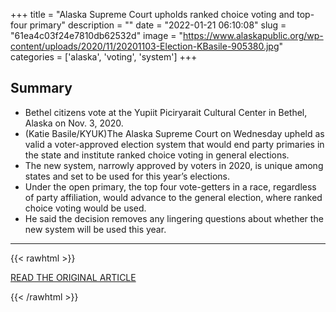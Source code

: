 +++
title = "Alaska Supreme Court upholds ranked choice voting and top-four primary"
description = ""
date = "2022-01-21 06:10:08"
slug = "61ea4c03f24e7810db62532d"
image = "https://www.alaskapublic.org/wp-content/uploads/2020/11/20201103-Election-KBasile-905380.jpg"
categories = ['alaska', 'voting', 'system']
+++



## Summary

- Bethel citizens vote at the Yupiit Piciryarait Cultural Center in Bethel, Alaska on Nov. 3, 2020.
- (Katie Basile/KYUK)The Alaska Supreme Court on Wednesday upheld as valid a voter-approved election system that would end party primaries in the state and institute ranked choice voting in general elections.
- The new system, narrowly approved by voters in 2020, is unique among states and set to be used for this year’s elections.
- Under the open primary, the top four vote-getters in a race, regardless of party affiliation, would advance to the general election, where ranked choice voting would be used.
- He said the decision removes any lingering questions about whether the new system will be used this year.

---

{{< rawhtml >}}
  <p class="article-category">
    <a target="_blank" href="https://www.alaskapublic.org/2022/01/19/alaska-court-upholds-ranked-choice-voting-and-top-four-primary/">READ THE ORIGINAL ARTICLE</a>
  </p>
{{< /rawhtml >}}
